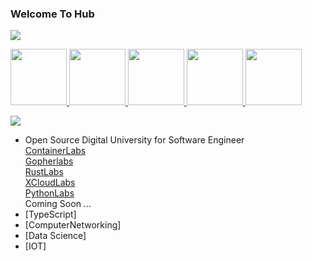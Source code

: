 ### Welcome To Hub

![](https://raw.githubusercontent.com/sangam14/sangam14/master/assets/banner-git-1.png)

<p float="left">
  <a href="https://gopherlabs.kubedaily.com/" target="_blank" >
    <img src="https://raw.githubusercontent.com/itsksaurabh/itsksaurabh/master/assets/golang.gif"  height="90" />
  </a> 
 <a href="https://containerlabs.kubedaily.com/" target="_blank" >
    <img src="https://raw.githubusercontent.com/sangam14/sangam14/master/assets/docker.gif"  height="90" />
  </a> 
<a href="https://containerlabs.kubedaily.com/" target="_blank" >
    <img src="https://raw.githubusercontent.com/sangam14/sangam14/master/assets/k8s.gif"  height="90" />
 </a> 
    <a href="https://okteto.com/" target="_blank" >
    <img src="https://raw.githubusercontent.com/sangam14/sangam14/master/assets/okteto.webp"  height="90" />
  </a> 
  <a href="https://gopherlabs.kubedaily.com/" target="_blank" >
    <img src="https://raw.githubusercontent.com/sangam14/sangam14/master/assets/grpc.gif"  height="90" />
  </a>
</p>


![](https://komarev.com/ghpvc/?username=sangam14)
-  Open Source Digital University for Software Engineer <br>
[ContainerLabs](https://containerlabs.kubedaily.com/)<br>
[Gopherlabs](https://gopherlabs.kubedaily.com/)<br>
[RustLabs](https://rustlabs.kubedaily.com/) <br>
[XCloudLabs](https://xcloudlabs.kubedaily.com/) <br> 
[PythonLabs](https://github.com/sangam14/PythonLabs) <br> 
Coming Soon ...
- [TypeScript]
- [ComputerNetworking]
- [Data Science]
- [IOT]

<!--
**sangam14/sangam14** is a ✨ _special_ ✨ repository because its `README.md` (this file) appears on your GitHub profile.

Here are some ideas to get you started:

- 🔭 I’m currently working on ...
- 🌱 I’m currently learning ...
- 👯 I’m looking to collaborate on ...
- 🤔 I’m looking for help with ...
- 💬 Ask me about ...
- 📫 How to reach me: ...
- 😄 Pronouns: ...
- ⚡ Fun fact: ...
-->

